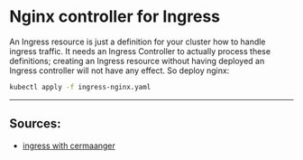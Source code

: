 # Nginx controller for Ingress

An Ingress resource is just a definition for your cluster how to handle ingress traffic. It needs an Ingress Controller to actually process these definitions; creating an Ingress resource without having deployed an Ingress controller will not have any effect. So deploy nginx:

```sh
kubectl apply -f ingress-nginx.yaml
```



---

## Sources:

- [ingress with cermaanger](https://www.digitalocean.com/community/tutorials/how-to-set-up-an-nginx-ingress-with-cert-manager-on-digitalocean-kubernetes)

